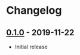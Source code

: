 # Changelog

## [0.1.0] - 2019-11-22

- Initial release

<!-- http://keepachangelog.com/ -->

[0.1.0]: https://github.com/zce/caz/releases/tag/v0.1.0
